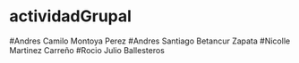 
# actividadGrupal

#Andres Camilo Montoya Perez
#Andres Santiago Betancur Zapata
#Nicolle Martinez Carreño
#Rocio Julio Ballesteros

